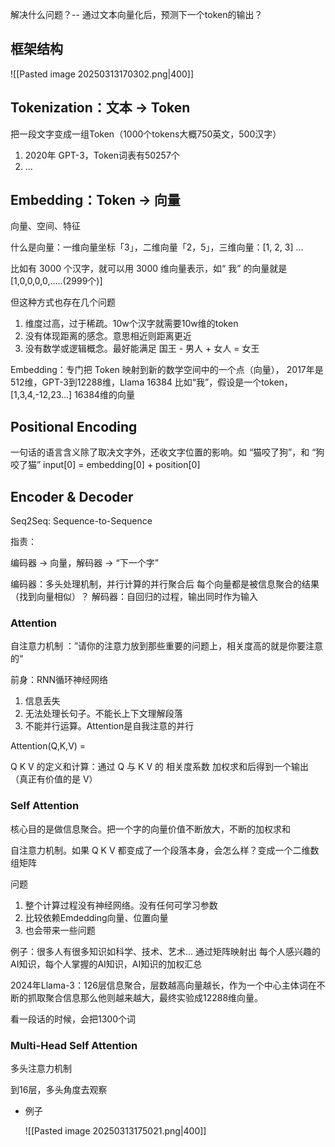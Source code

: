 
解决什么问题？-- 通过文本向量化后，预测下一个token的输出？

## 框架结构

![[Pasted image 20250313170302.png|400]]

## Tokenization：文本 -> Token


把一段文字变成一组Token（1000个tokens大概750英文，500汉字）

1.  2020年 GPT-3，Token词表有50257个
2.  ...

## Embedding：Token -> 向量

向量、空间、特征

什么是向量：一维向量坐标「3」，二维向量「2，5」，三维向量：[1, 2, 3] ... 

比如有 3000 个汉字，就可以用 3000 维向量表示，如“ 我” 的向量就是 [1,0,0,0,0,.....(2999个)]

但这种方式也存在几个问题
1.  维度过高，过于稀疏。10w个汉字就需要10w维的token
2.  没有体现距离的感念。意思相近则距离更近
3.  没有数学或逻辑概念。最好能满足 国王 - 男人 + 女人 = 女王

Embedding：专门把 Token 映射到新的数学空间中的一个点（向量），
2017年是512维，GPT-3到12288维，Llama 16384
比如“我”，假设是一个token，[1,3,4,-12,23...] 16384维的向量


## Positional Encoding

一句话的语言含义除了取决文字外，还收文字位置的影响。如 “猫咬了狗”，和 “狗咬了猫”
input[0] = embedding[0] + position[0]


## Encoder & Decoder

Seq2Seq: Sequence-to-Sequence

指责：

编码器 -> 向量，解码器 -> “下一个字”

编码器：多头处理机制，并行计算的并行聚合后 每个向量都是被信息聚合的结果（找到向量相似）？
解码器：自回归的过程，输出同时作为输入


### Attention

自注意力机制 ：”请你的注意力放到那些重要的问题上，相关度高的就是你要注意的“

前身：RNN循环神经网络 
1.  信息丢失
2.  无法处理长句子。不能长上下文理解段落
3.  不能并行运算。Attention是自我注意的并行

Attention(Q,K,V) = 

Q K V 的定义和计算：通过 Q 与 K V 的 相关度系数 加权求和后得到一个输出（真正有价值的是 V）

### Self Attention

核心目的是做信息聚合。把一个字的向量价值不断放大，不断的加权求和

自注意力机制。如果 Q K V 都变成了一个段落本身，会怎么样？变成一个二维数组矩阵

问题
1.  整个计算过程没有神经网络。没有任何可学习参数
2.  比较依赖Emdedding向量、位置向量
3.  也会带来一些问题


例子：很多人有很多知识如科学、技术、艺术...  通过矩阵映射出 每个人感兴趣的AI知识，每个人掌握的AI知识，AI知识的加权汇总

2024年Llama-3：126层信息聚合，层数越高向量越长，作为一个中心主体词在不断的抓取聚合信息那么他则越来越大，最终实验成12288维向量。

看一段话的时候，会把1300个词

### Multi-Head Self Attention

多头注意力机制

到16层，多头角度去观察



- 例子

	![[Pasted image 20250313175021.png|400]]
